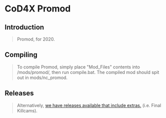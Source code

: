# CoD4X Promod

## Introduction

> Promod, for 2020.

## Compiling

> To compile Promod, simply place "Mod_Files" contents into <cod4-root>/mods/promod/, then run compile.bat. The compiled mod should spit out in mods/nc_promod. 

## Releases

> Alternatively, [we have releases available that include extras.](https://git.chasehall.net/NexusCore/COD4x-Promod/releases/latest) (i.e. Final Killcams).
